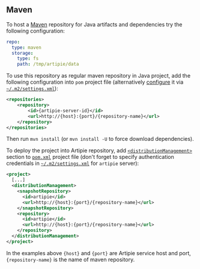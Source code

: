 ## Maven

To host a [Maven](https://maven.apache.org/) repository for Java artifacts and dependencies try the
following configuration:

```yaml
repo:
  type: maven
  storage:
    type: fs
    path: /tmp/artipie/data
```

To use this repository as regular maven repository in Java project, add the following configuration
into `pom` project file (alternatively [configure](https://maven.apache.org/guides/mini/guide-multiple-repositories.html)
it via [`~/.m2/settings.xml`](https://maven.apache.org/settings.html)):

```xml
<repositories>
    <repository>
        <id>{artipie-server-id}</id>
        <url>http://{host}:{port}/{repository-name}</url>
    </repository>
</repositories>
```
Then run `mvn install` (or `mvn install -U` to force download dependencies).

To deploy the project into Artipie repository, add [`<distributionManagement>`](https://maven.apache.org/pom.html#Distribution_Management)
section to [`pom.xml`](https://maven.apache.org/guides/introduction/introduction-to-the-pom.html)
project file (don't forget to specify authentication credentials in
[`~/.m2/settings.xml`](https://maven.apache.org/settings.html#Servers)
for `artipie` server):

```xml
<project>
  [...]
  <distributionManagement>
    <snapshotRepository>
      <id>artipie</id>
      <url>http://{host}:{port}/{repository-name}</url>
    </snapshotRepository>
    <repository>
      <id>artipie</id>
      <url>http://{host}:{port}/{repository-name}</url>
    </repository>
  </distributionManagement>
</project>
```
In the examples above `{host}` and `{port}` are Artipie service host and port, `{repository-name}`
is the name of maven repository.